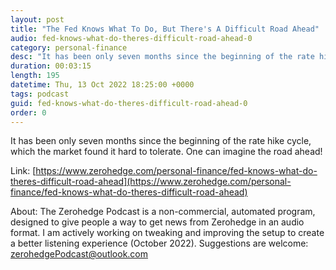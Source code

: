 ```yaml
---
layout: post
title: "The Fed Knows What To Do, But There's A Difficult Road Ahead"
audio: fed-knows-what-do-theres-difficult-road-ahead-0
category: personal-finance
desc: "It has been only seven months since the beginning of the rate hike cycle, which the market found it hard to tolerate. One can imagine the road ahead!"
duration: 00:03:15
length: 195
datetime: Thu, 13 Oct 2022 18:25:00 +0000
tags: podcast
guid: fed-knows-what-do-theres-difficult-road-ahead-0
order: 0
---
```

It has been only seven months since the beginning of the rate hike cycle, which the market found it hard to tolerate. One can imagine the road ahead!

Link: [https://www.zerohedge.com/personal-finance/fed-knows-what-do-theres-difficult-road-ahead](https://www.zerohedge.com/personal-finance/fed-knows-what-do-theres-difficult-road-ahead)

About: The Zerohedge Podcast is a non-commercial, automated program, designed to give people a way to get news from Zerohedge in an audio format.  I am actively working on tweaking and improving the setup to create a better listening experience (October 2022).  Suggestions are welcome: [zerohedgePodcast@outlook.com](mailto:zerohedgePodcast@outlook.com)